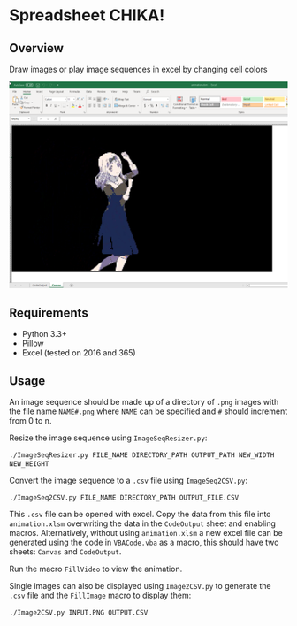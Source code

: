 # Spreadsheet CHIKA!
## Overview
Draw images or play image sequences in excel by changing cell colors

![alt text](https://github.com/DaveDuck321/Spreadsheet_CHIKA/blob/master/Screenshots/screenshot1.png "Chika Dancing in Excel")
## Requirements
- Python 3.3+
- Pillow
- Excel (tested on 2016 and 365)

## Usage

An image sequence should be made up of a directory of `.png` images with the file name `NAME#.png` where `NAME` can be specified and `#` should increment from 0 to n.

Resize the image sequence using `ImageSeqResizer.py`:

```
./ImageSeqResizer.py FILE_NAME DIRECTORY_PATH OUTPUT_PATH NEW_WIDTH NEW_HEIGHT
```

Convert the image sequence to a `.csv` file using `ImageSeq2CSV.py`:
```
./ImageSeq2CSV.py FILE_NAME DIRECTORY_PATH OUTPUT_FILE.CSV
```

This `.csv` file can be opened with excel. Copy the data from this file into `animation.xlsm` overwriting the data in the `CodeOutput` sheet and enabling macros. Alternatively, without using `animation.xlsm` a new excel file can be generated using the code in `VBACode.vba` as a macro, this should have two sheets: `Canvas` and `CodeOutput`.

Run the macro `FillVideo` to view the animation.

Single images can also be displayed using `Image2CSV.py` to generate the `.csv` file and the `FillImage` macro to display them:
```
./Image2CSV.py INPUT.PNG OUTPUT.CSV
```
